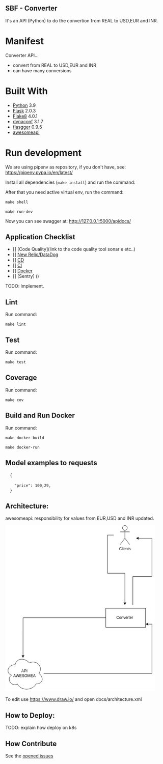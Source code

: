 ## SBF - Converter

It's an API (Python) to do the convertion from REAL to USD,EUR and INR.

# Manifest

Converter API...

- convert from REAL to USD,EUR and INR
- can have many conversions

# Built With

- [Python](https://www.python.org/) 3.9
- [Flask](http://flask.pocoo.org/) 2.0.3
- [Flake8](http://flake8.pycqa.org/en/latest/) 4.0.1
- [dynaconf](https://github.com/rochacbruno/dynaconf) 3.1.7
- [flasgger](https://github.com/rochacbruno/flasgger) 0.9.5
- [awesomeapi](https://docs.awesomeapi.com.br)

# Run development

We are using pipenv as repository, if you don't have, see: https://pipenv.pypa.io/en/latest/

Install all dependencies (`make install`) and run the command:

After that you need active virtual env, run the command:

```
make shell
```

```
make run-dev
```

Now you can see swagger at: http://127.0.0.1:5000/apidocs/

## Application Checklist

 - [] [Code Quality](link to the code quality tool sonar e etc..)
 - [] [New Relic/DataDog]()
 - [] [CD]()
 - [] [CI](https://github.com/netosouzasoares/eng-gruposbf-backend-python/actions)
 - [] [Docker]()
 - [] [Sentry] ()

TODO: Implement.

## Lint

Run command:

```
make lint
```

## Test

Run command:

```
make test
```

## Coverage

Run command:

```
make cov
```


## Build and Run Docker

Run command:

```
make docker-build
```

```
make docker-run
```


##  Model examples to requests

```
  {

    "price": 100,29,
  }
```

## Architecture:

awesomeapi: responsibility for values from EUR,USD and INR updated.

![alt_text](/docs/converter.png)

To edit use https://www.draw.io/ and open docs/architecture.xml

## How to Deploy:

TODO: explain how deploy on k8s


## How Contribute

See the [opened issues](https://github.com/netosouzasoares/eng-gruposbf-backend-python/issues)